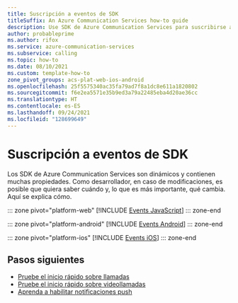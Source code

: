 ```yaml
---
title: Suscripción a eventos de SDK
titleSuffix: An Azure Communication Services how-to guide
description: Use SDK de Azure Communication Services para suscribirse a eventos de SDK.
author: probableprime
ms.author: rifox
ms.service: azure-communication-services
ms.subservice: calling
ms.topic: how-to
ms.date: 08/10/2021
ms.custom: template-how-to
zone_pivot_groups: acs-plat-web-ios-android
ms.openlocfilehash: 25f5575340ac35fa79ad7f8a1dc8e611a1820802
ms.sourcegitcommit: f6e2ea5571e35b9ed3a79a22485eba4d20ae36cc
ms.translationtype: HT
ms.contentlocale: es-ES
ms.lasthandoff: 09/24/2021
ms.locfileid: "128699649"
---
```

# <a name="subscribe-to-sdk-events"></a>Suscripción a eventos de SDK

Los SDK de Azure Communication Services son dinámicos y contienen muchas propiedades. Como desarrollador, en caso de modificaciones, es posible que quiera saber cuándo y, lo que es más importante, qué cambia. Aquí se explica cómo.

::: zone pivot="platform-web"
[!INCLUDE [Events JavaScript](./includes/events/events-web.md)]
::: zone-end

::: zone pivot="platform-android"
[!INCLUDE [Events Android](./includes/events/events-android.md)]
::: zone-end

::: zone pivot="platform-ios"
[!INCLUDE [Events iOS](./includes/events/events-ios.md)]
::: zone-end

## <a name="next-steps"></a>Pasos siguientes
- [Pruebe el inicio rápido sobre llamadas](../../quickstarts/voice-video-calling/getting-started-with-calling.md)
- [Pruebe el inicio rápido sobre videollamadas](../../quickstarts/voice-video-calling/get-started-with-video-calling.md)
- [Aprenda a habilitar notificaciones push](./push-notifications.md)